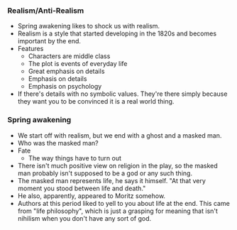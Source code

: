 ### Realism/Anti-Realism
- Spring awakening likes to shock us with realism.
- Realism is a style that started developing in the 1820s and becomes important by the end.
- Features
	- Characters are middle class
	- The plot is events of everyday life
	- Great emphasis on details
	- Emphasis on details
	- Emphasis on psychology
- If there's details with no symbolic values. They're there simply because they want you to be convinced it is a real world thing.

### Spring awakening
- We start off with realism, but we end with a ghost and a masked man.
- Who was the masked man?
- Fate
	- The way things have to turn out
- There isn't much positive view on religion in the play, so the masked man probably isn't supposed to be a god or any such thing.
- The masked man represents life, he says it himself. "At that very moment you stood between life and death."
- He also, apparently, appeared to Moritz somehow.
- Authors at this period liked to yell to you about life at the end. This came from "life philosophy", which is just a grasping for meaning that isn't nihilism when you don't have any sort of god.
